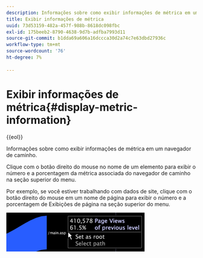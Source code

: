 ```yaml
---
description: Informações sobre como exibir informações de métrica em um navegador de caminho.
title: Exibir informações de métrica
uuid: 73d53159-482a-457f-988b-8618dc098fbc
exl-id: 175beeb2-8790-4638-9d7b-adfba7993d11
source-git-commit: b1dda69a606a16dccca30d2a74c7e63dbd27936c
workflow-type: tm+mt
source-wordcount: '76'
ht-degree: 7%

---
```


# Exibir informações de métrica{#display-metric-information}

{{eol}}

Informações sobre como exibir informações de métrica em um navegador de caminho.

Clique com o botão direito do mouse no nome de um elemento para exibir o número e a porcentagem da métrica associada do navegador de caminho na seção superior do menu.

Por exemplo, se você estiver trabalhando com dados de site, clique com o botão direito do mouse em um nome de página para exibir o número e a porcentagem de Exibições de página na seção superior do menu.

![](assets/vis_PathBrowser_info.png)
